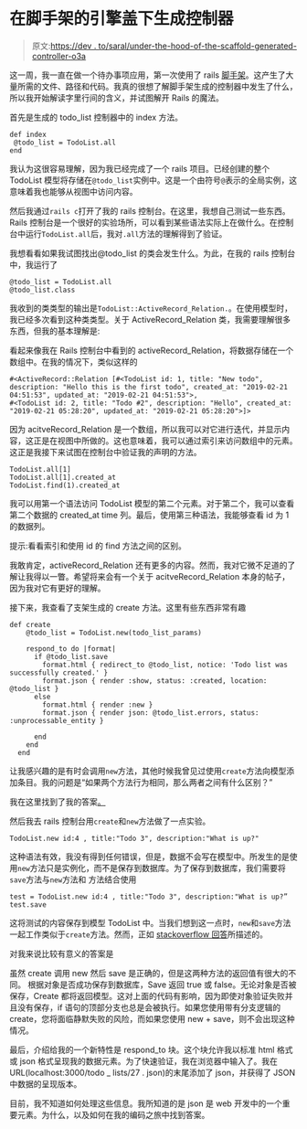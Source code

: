 # 在脚手架的引擎盖下生成控制器

> 原文:[https://dev . to/saral/under-the-hood-of-the-scaffold-generated-controller-o3a](https://dev.to/saral/under-the-hood-of-scaffold-generated-controller-o3a)

这一周，我一直在做一个待办事项应用，第一次使用了 rails [脚手架](https://dev.to/saral/my-first-rails-scaffold-3gfn)。这产生了大量所需的文件、路径和代码。我真的很想了解脚手架生成的控制器中发生了什么，所以我开始解读字里行间的含义，并试图解开 Rails 的魔法。

首先是生成的 todo_list 控制器中的 index 方法。

```
def index
 @todo_list = TodoList.all
end 
```

我认为这很容易理解，因为我已经完成了一个 rails 项目。已经创建的整个 TodoList 模型将存储在`@todo_list`实例中。这是一个由符号`@`表示的全局实例，这意味着我也能够从视图中访问内容。

然后我通过`rails c`打开了我的 rails 控制台。在这里，我想自己测试一些东西。Rails 控制台是一个很好的实验场所，可以看到某些语法实际上在做什么。在控制台中运行`TodoList.all`后，我对`.all`方法的理解得到了验证。

我想看看如果我试图找出@todo_list 的类会发生什么。为此，在我的 rails 控制台中，我运行了

```
@todo_list = TodoList.all
@todo_list.class 
```

我收到的类类型的输出是`TodoList::ActiveRecord_Relation.`。在使用模型时，我已经多次看到这种类类型。关于 ActiveRecord_Relation 类，我需要理解很多东西，但我的基本理解是:

看起来像我在 Rails 控制台中看到的 activeRecord_Relation，将数据存储在一个数组中。在我的情况下，类似这样的

```
#<ActiveRecord::Relation [#<TodoList id: 1, title: "New todo", description: "Hello this is the first todo", created_at: "2019-02-21 04:51:53", updated_at: "2019-02-21 04:51:53">, 
#<TodoList id: 2, title: "Todo #2", description: "Hello", created_at: "2019-02-21 05:28:20", updated_at: "2019-02-21 05:28:20">]> 
```

因为 acitveRecord_Relation 是一个数组，所以我可以对它进行迭代，并显示内容，这正是在视图中所做的。这也意味着，我可以通过索引来访问数组中的元素。这正是我接下来试图在控制台中验证我的声明的方法。

```
TodoList.all[1]
TodoList.all[1].created_at
TodoList.find(1).created_at 
```

我可以用第一个语法访问 TodoList 模型的第二个元素。对于第二个，我可以查看第二个数据的 created_at time 列。最后，使用第三种语法，我能够查看 id 为 1 的数据列。

提示:看看索引和使用 id 的 find 方法之间的区别。

我敢肯定，activeRecord_Relation 还有更多的内容。然而，我对它微不足道的了解让我得以一瞥。希望将来会有一个关于 acitveRecord_Relation 本身的帖子，因为我对它有更好的理解。

接下来，我查看了支架生成的 create 方法。这里有些东西非常有趣

```
def create
    @todo_list = TodoList.new(todo_list_params)

    respond_to do |format|
      if @todo_list.save
        format.html { redirect_to @todo_list, notice: 'Todo list was successfully created.' }
        format.json { render :show, status: :created, location: @todo_list }
      else
        format.html { render :new }
        format.json { render json: @todo_list.errors, status: :unprocessable_entity }

      end
    end
  end 
```

让我感兴趣的是有时会调用`new`方法，其他时候我曾见过使用`create`方法向模型添加条目。我的问题是“如果两个方法行为相同，那么两者之间有什么区别？”

我在这里找到了我的答案[。](https://stackoverflow.com/questions/9791386/differences-in-rails-between-new-save-and-create%20sorta%20sums%20it%20up)

然后我去 rails 控制台用`create`和`new`方法做了一点实验。

```
TodoList.new id:4 , title:"Todo 3", description:"What is up?" 
```

这种语法有效，我没有得到任何错误，但是，数据不会写在模型中。所发生的是使用`new`方法只是实例化，而不是保存到数据库。为了保存到数据库，我们需要将`save`方法与`new`方法和
方法结合使用

```
test = TodoList.new id:4 , title:"Todo 3", description:"What is up?”
test.save 
```

这将测试的内容保存到模型 TodoList 中。当我们想到这一点时，`new`和`save`方法一起工作类似于`create`方法。然而，正如 [stackoverflow 回答](https://stackoverflow.com/questions/9791386/differences-in-rails-between-new-save-and-create%20sorta%20sums%20it%20up)所描述的。

对我来说比较有意义的答案是

虽然 create 调用 new 然后 save 是正确的，但是这两种方法的返回值有很大的不同。
根据对象是否成功保存到数据库，Save 返回 true 或 false。无论对象是否被保存，Create 都将返回模型。这对上面的代码有影响，因为即使对象验证失败并且没有保存，if 语句的顶部分支也总是会被执行。如果您使用带有分支逻辑的 create，您将面临静默失败的风险，而如果您使用 new + save，则不会出现这种情况。

最后，介绍给我的一个新特性是 respond_to 块。这个块允许我以标准 html 格式或 json 格式呈现我的数据元素。为了快速验证，我在浏览器中输入了。我在 URL(localhost:3000/todo _ lists/27 . json)的末尾添加了 json，并获得了 JSON 中数据的呈现版本。

目前，我不知道如何处理这些信息。我所知道的是 json 是 web 开发中的一个重要元素。为什么，以及如何在我的编码之旅中找到答案。